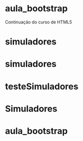 # aula_bootstrap
Continuação do curso de HTML5
# simuladores
# simuladores
# testeSimuladores
# Simuladores
# aula_bootstrap
